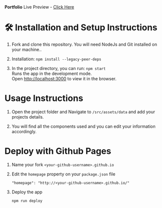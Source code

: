 **Portfolio**
Live Preview - [Click Here]([https://moaz-shaker.github.io/](https://moaz-shaker-github-io.vercel.app/))


# 🛠 Installation and Setup Instructions

1. Fork and clone this repository. You will need NodeJs and Git installed on your machine..

2. Installation: `npm install --legacy-peer-deps`

3. In the project directory, you can run: `npm start`\
Runs the app in the development mode.\
Open [http://localhost:3000](http://localhost:3000) to view it in the browser.

# Usage Instructions

1. Open the project folder and Navigate to `/src/assets/data` and add your projects details.

2. You will find all the components used and you can edit your information accordingly.

# Deploy with Github Pages

1. Name your fork `<your-github-username>.github.io`
2. Edit the `homepage` property on your `package.json` file

      `"homepage": "http://<your-github-username>.github.io/"`


3. Deploy the app

   `npm run deploy`

